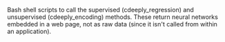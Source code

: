 Bash shell scripts to call the supervised (cdeeply_regression) and unsupervised (cdeeply_encoding) methods.
These return neural networks embedded in a web page, not as raw data (since it isn't called from within an application).
